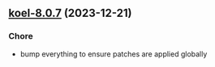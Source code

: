 

## [koel-8.0.7](https://github.com/truecharts/charts/compare/koel-8.0.6...koel-8.0.7) (2023-12-21)

### Chore

- bump everything to ensure patches are applied globally
  
  
